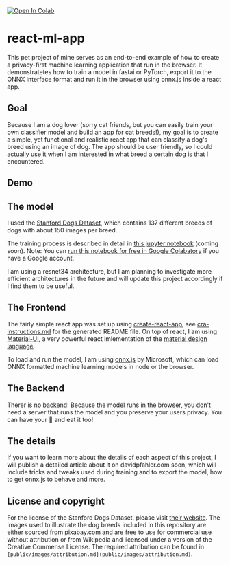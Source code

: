 [![Open In Colab](https://colab.research.google.com/assets/colab-badge.svg)](https://colab.research.google.com/github/davidpfahler/react-ml-app/blob/master/train_dog_classifier_with_fastai_to_ONNX.ipynb)

# react-ml-app

This pet project of mine serves as an end-to-end example of how to create a privacy-first machine learning application that run in the browser. It demonstratetes how to train a model in fastai or PyTorch, export it to the ONNX interface format and run it in the browser using onnx.js inside a react app.

## Goal

Because I am a dog lover (sorry cat friends, but you can easily train your own classifier model and build an app for cat breeds!), my goal is to create a simple, yet functional and realistic react app that can classify a dog's breed using an image of dog. The app should be user friendly, so I could actually use it when I am interested in what breed a certain dog is that I encountered.

## Demo

## The model

I used the [Stanford Dogs Dataset](http://vision.stanford.edu/aditya86/ImageNetDogs/), which contains 137 different breeds of dogs with about 150 images per breed.

The training process is described in detail in [this jupyter notebook](train_dog_classifier_with_fastai_to_ONNX.ipynb) (coming soon). Note: You can [run this notebook for free in Google Colabatory](https://colab.research.google.com/github/davidpfahler/react-ml-app/blob/master/train_dog_classifier_with_fastai_to_ONNX.ipynb) if you have a Google account.

I am using a resnet34 architecture, but I am planning to investigate more efficient architectures in the future and will update this project accordingly if I find them to be useful.

## The Frontend

The fairly simple react app was set up using [create-react-app](https://github.com/facebook/create-react-app), see [cra-instructions.md](cra-instructions.md) for the generated README file. On top of react, I am using [Material-UI](https://material-ui.com), a very powerful react imlementation of the [material design language](https://material.io/).

To load and run the model, I am using [onnx.js](https://github.com/microsoft/onnxjs) by Microsoft, which can load ONNX formatted machine learning models in node or the browser.

## The Backend

Therer is no backend! Because the model runs in the browser, you don't need a server that runs the model and you preserve your users privacy. You can have your 🎂 and eat it too!

## The details

If you want to learn more about the details of each aspect of this project, I will publish a detailed article about it on davidpfahler.com soon, which will include tricks and tweaks used during training and to export the model, how to get onnx.js to behave and more.

## License and copyright

For the license of the Stanford Dogs Dataset, please visit [their website](http://vision.stanford.edu/aditya86/ImageNetDogs/). The images used to illustrate the dog breeds included in this repository are either sourced from pixabay.com and are free to use for commercial use without attribution or from Wikipedia and licensed under a version of the Creative Commense License. The required attribution can be found in `[public/images/attribution.md](public/images/attribution.md)`.